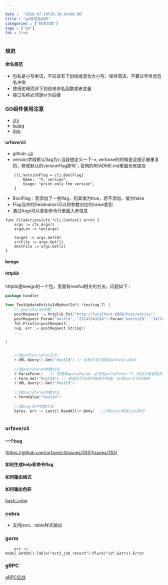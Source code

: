 ```yaml
---

date :  "2018-07-19T20:39:43+08:00" 
title : "go规范及组件" 
categories : ["技术文章"] 
tags : ["go"] 
toc : true
---
```


### 规范 ###

#### 命名规范

- 包名是小写单词，不应该有下划线或混合大小写，保持简洁，不要过早考虑包名冲突
- 使用驼峰而非下划线来命名函数或者变量
- 接口名称必须是er为后缀

### GO组件使用注意 ###

  * [chi](https://github.com/go-chi/chi)
  * [hclog](https://github.com/hashicorp/go-hclog)
  * [dep](https://studygolang.com/articles/10589)

#### urfave/cli

- github: [cli](https://github.com/urfave/cli)
- version字段默认flag为v,当我想定义一下-v, verbose的时候是会提示被重复的，修改默认的versionFlag即可；官网的README.md里面也有提及

```
	cli.VersionFlag = cli.BoolFlag{
		Name:  "V, version",
		Usage: "print only the version",
	}
```

- BoolFlag：若添加了一些flag，则其值为true，若不添加，值为false
- Flag当中的Destination可以将参数对应的value拿到
- 通过Args可以拿到命令行里面入参信息

```
func FileActions(ctx *cli.Context) error {
	args := ctx.Args()
	argsLen := len(args)

	target := args.Get(0)
	srcFile := args.Get(1)
	destFile := args.Get(2)
}

```

#### beego ####

##### httplib #####

httplib是beego的一个包，里面有restful相关的方法，问题如下：

``` go
package handler

func TestUpdateEntityIdByHostId(t *testing.T) {
    // queryParam参数
	postRequest := httplib.Put("http://localhost:6868/host/entity")
	postRequest.Param("hostId", "23143243214").Param("entityId", "34134123")
	fmt.Println(postRequest)
	req, err := postRequest.String()
    ....

}

```


``` go

    //取pathVariable方法
	r.URL.Query().Get("hostId") // 此种方法只能取pathVariable
   
    //取QueryParam参数方法
    r.ParseForm()   // 若要取queryParam，必须先parseForm一下，然后才能拿到具体数据
	r.Form.Get("hostId") // 发现此方法有时候取不到值，反而Query可以使用
	r.URL.Query().Get("hostId")
    
    //取QueryParam参数方法
    r.FormValue("hostId")
    
    //取body当中参数方法
    bytes, err := ioutil.ReadAll(r.Body)   //将bytes转成json即可
    
```




### urfave/cli ###

#### 一个bug ####
[https://github.com/urfave/cli/issues/355](issues/355)

#### 如何生成help和命令flag ####
#### 如何输出格式 ####
#### 如何输出色彩 ####
[bash_color](https://misc.flogisoft.com/bash/tip_colors_and_formatting)


### cobra ###
- 支持json、table样式输出

### gorm

```
	err := model.GetDb().Table("act2_job_record").Pluck("id",&strs).Error
```



### gRPC

[gRPC实战](https://jergoo.gitbooks.io/go-grpc-practice-guide/content)

